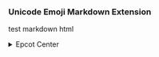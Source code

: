 ### Unicode Emoji Markdown Extension


test markdown html

<details>
  <summary>Epcot Center</summary>
  <div>
### markdown title

how does __this__ look?

  </div>
  <p>Epcot is a theme park at Walt Disney World Resort featuring exciting attractions, international pavilions, award-winning fireworks and seasonal special events.</p>
</details>



